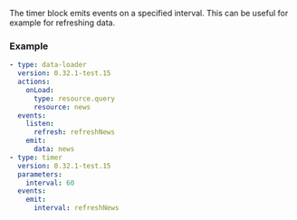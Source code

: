 The timer block emits events on a specified interval. This can be useful for example for refreshing
data.

### Example

```yaml
- type: data-loader
  version: 0.32.1-test.15
  actions:
    onLoad:
      type: resource.query
      resource: news
  events:
    listen:
      refresh: refreshNews
    emit:
      data: news
- type: timer
  version: 0.32.1-test.15
  parameters:
    interval: 60
  events:
    emit:
      interval: refreshNews
```
